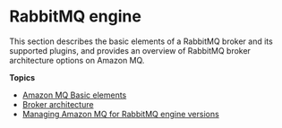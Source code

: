# RabbitMQ engine<a name="how-amazon-mq-works-rabbitmq"></a>

 This section describes the basic elements of a RabbitMQ broker and its supported plugins, and provides an overview of RabbitMQ broker architecture options on Amazon MQ\. 

**Topics**
+ [Amazon MQ Basic elements](rabbitmq-basic-elements.md)
+ [Broker architecture](rabbitmq-broker-architecture.md)
+ [Managing Amazon MQ for RabbitMQ engine versions](rabbitmq-version-management.md)